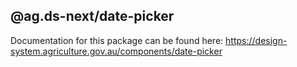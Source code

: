 ## @ag.ds-next/date-picker

Documentation for this package can be found here: https://design-system.agriculture.gov.au/components/date-picker
